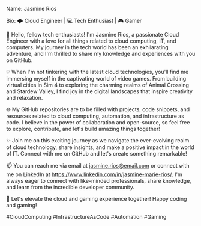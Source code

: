 Name: Jasmine Rios

Bio: 🌩️ Cloud Engineer | 💻 Tech Enthusiast | 🎮 Gamer

👋 Hello, fellow tech enthusiasts! I'm Jasmine Rios, a passionate Cloud Engineer with a love for all things related to cloud computing, IT, and computers. My journey in the tech world has been an exhilarating adventure, and I'm thrilled to share my knowledge and experiences with you on GitHub.

💡 When I'm not tinkering with the latest cloud technologies, you'll find me immersing myself in the captivating world of video games. From building virtual cities in Sim 4 to exploring the charming realms of Animal Crossing and Stardew Valley, I find joy in the digital landscapes that inspire creativity and relaxation.

🌐 My GitHub repositories are to be filled with projects, code snippets, and resources related to cloud computing, automation, and infrastructure as code. I believe in the power of collaboration and open-source, so feel free to explore, contribute, and let's build amazing things together!

✨ Join me on this exciting journey as we navigate the ever-evolving realm of cloud technology, share insights, and make a positive impact in the world of IT. Connect with me on GitHub and let's create something remarkable!

📫 You can reach me via email at jasmine.rios@email.com or connect with me on LinkedIn at https://www.linkedin.com/in/jasmine-marie-rios/. I'm always eager to connect with like-minded professionals, share knowledge, and learn from the incredible developer community.

🌟 Let's elevate the cloud and gaming experience together! Happy coding and gaming!

#CloudComputing #InfrastructureAsCode #Automation #Gaming
